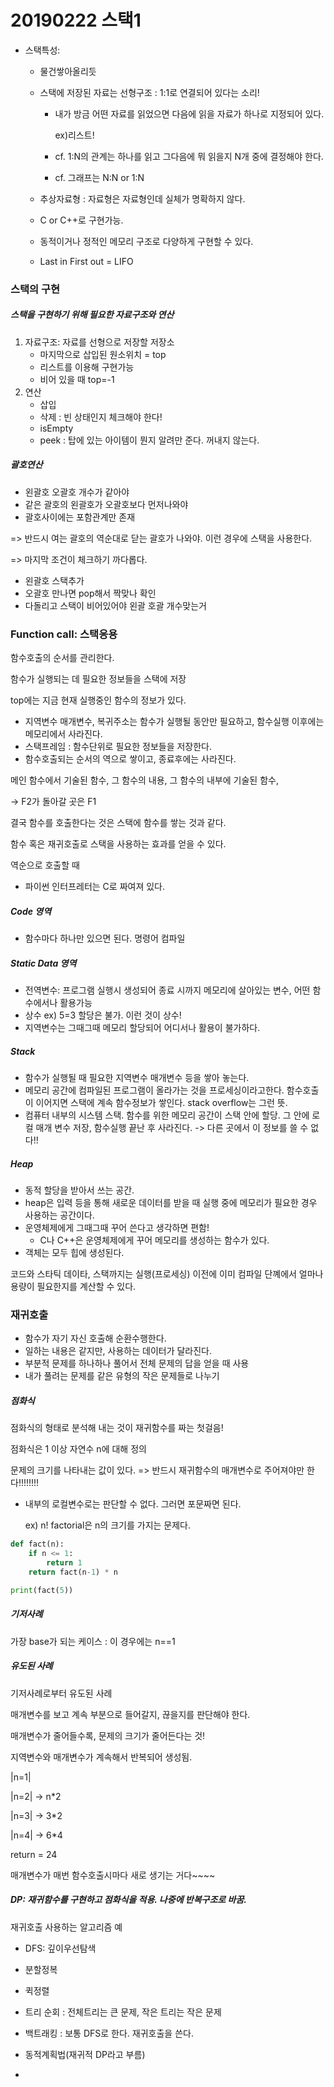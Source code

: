 # 20190222 스택1



* 스택특성:

  * 물건쌓아올리듯

  * 스택에 저장된 자료는 선형구조 : 1:1로 연결되어 있다는 소리! 

    * 내가 방금 어떤 자료를 읽었으면 다음에 읽을 자료가 하나로 지정되어 있다.

      ex)리스트!

    * cf. 1:N의 관계는 하나를 읽고 그다음에 뭐 읽을지 N개 중에 결정해야 한다.

    * cf. 그래프는 N:N or 1:N

  * 추상자료형 : 자료형은 자료형인데 실체가 명확하지 않다.

  * C or C++로 구현가능. 

  * 동적이거나 정적인 메모리 구조로 다양하게 구현할 수 있다.

  * Last in First out = LIFO



### 스택의 구현

##### 스택을 구현하기 위해 필요한 자료구조와 연산

1. 자료구조: 자료를 선형으로 저장할 저장소
   - 마지막으로 삽입된 원소위치 = top
   - 리스트를 이용해 구현가능
   - 비어 있을 때 top=-1
2. 연산
   - 삽입
   - 삭제 : 빈 상태인지 체크해야 한다! 
   - isEmpty
   - peek : 탑에 있는 아이템이 뭔지 알려만 준다. 꺼내지 않는다.



##### 괄호연산

- 왼괄호 오괄호 개수가 같아야
- 같은 괄호의 왼괄호가 오괄호보다 먼저나와야 
- 괄호사이에는 포함관계만 존재

=> 반드시 여는 괄호의 역순대로 닫는 괄호가 나와야. 이런 경우에 스택을 사용한다.

=> 마지막 조건이 체크하기 까다롭다.



* 왼괄호 스택추가
* 오괄호 만나면 pop해서 짝맞나 확인
* 다돌리고 스택이 비어있어야 왼괄 호괄 개수맞는거





### Function call: 스택응용

함수호출의 순서를 관리한다. 

함수가 실행되는 데 필요한 정보들을 스택에 저장

top에는 지금 현재 실행중인 함수의 정보가 있다.

* 지역변수 매개변수, 복귀주소는 함수가 실행될 동안만 필요하고, 함수실행 이후에는 메모리에서 사라진다.
* 스택프레임 : 함수단위로 필요한 정보들을 저장한다.
* 함수호출되는 순서의 역으로 쌓이고, 종료후에는 사라진다.

메인 함수에서 기술된 함수, 그 함수의 내용, 그 함수의 내부에 기술된 함수,

-> F2가 돌아갈 곳은 F1



결국 함수를 호출한다는 것은 스택에 함수를 쌓는 것과 같다.

함수 혹은 재귀호출로 스택을 사용하는 효과를 얻을 수 있다.

역순으로 호출할 때 



* 파이썬 인터프레터는 C로 짜여져 있다.



##### Code 영역

- 함수마다 하나만 있으면 된다. 명령어 컴파일

##### Static Data 영역

* 전역변수: 프로그램 실행시 생성되어 종료 시까지 메모리에 살아있는 변수, 어떤 함수에서나 활용가능
* 상수 ex) 5=3 할당은 불가. 이런 것이 상수!
* 지역변수는 그때그때 메모리 할당되어 어디서나 활용이 불가하다.

##### Stack

* 함수가 실행될 때 필요한 지역변수 매개변수 등을 쌓아 놓는다.
* 메모리 공간에 컴파일된 프로그램이 올라가는 것을 프로세싱이라고한다. 함수호출이 이어지면 스택에 계속 함수정보가 쌓인다. stack overflow는 그런 뜻. 
* 컴퓨터 내부의 시스템 스택. 함수를 위한 메모리 공간이 스택 안에 할당. 그 안에 로컬 매개 변수 저장, 함수실행 끝난 후 사라진다.  -> 다른 곳에서 이 정보를 쓸 수 없다!!

##### Heap

* 동적 할당을 받아서 쓰는 공간.
* heap은 입력 등을 통해 새로운 데이터를 받을 때 실행 중에 메모리가 필요한 경우 사용하는 공간이다.
* 운영체제에게 그때그때 꾸어 쓴다고 생각하면 편함!
  - C나 C++은 운영체제에게 꾸어 메모리를 생성하는 함수가 있다. 
* 객체는 모두 힙에 생성된다.





코드와 스타틱 데이타, 스택까지는 실행(프로세싱) 이전에 이미 컴파일 단꼐에서 얼마나 용량이 필요한지를 계산할 수 있다.



### 재귀호출

* 함수가 자기 자신 호출해 순환수행한다.
* 일하는 내용은 같지만, 사용하는 데이터가 달라진다. 
* 부분적 문제를 하나하나 풀어서 전체 문제의 답을 얻을 때 사용
* 내가 풀려는 문제를 같은 유형의 작은 문제들로 나누기



##### 점화식

점화식의 형태로 분석해 내는 것이 재귀함수를 짜는 첫걸음!

점화식은 1 이상 자연수 n에 대해 정의

문제의 크기를 나타내는 값이 있다.  => 반드시 재귀함수의 매개변수로 주어져야만 한다!!!!!!!!

 - 내부의 로컬변수로는 판단할 수 없다. 그러면 포문짜면 된다.

   ex) n! factorial은 n의 크기를 가지는 문제다.

```python
def fact(n):
    if n <= 1:
        return 1
    return fact(n-1) * n

print(fact(5))
```



##### 기저사례

가장 base가 되는 케이스 : 이 경우에는 n==1

##### 유도된 사례

기저사례로부터 유도된 사례



매개변수를 보고 계속 부분으로 들어갈지, 끊을지를 판단해야 한다.

매개변수가 줄어들수록, 문제의 크기가 줄어든다는 것!



지역변수와 매개변수가 계속해서 반복되어 생성됨.

|n=1|

|n=2| -> n*2

|n=3| -> 3*2

|n=4| -> 6*4

return = 24



매개변수가 매번 함수호출시마다 새로 생기는 거다~~~~



##### DP: 재귀함수를 구현하고 점화식을 적용. 나중에 반복구조로 바꿈.

재귀호출 사용하는 알고리즘 예

- DFS: 깊이우선탐색 

- 분할정복
- 퀵정렬
- 트리 순회 : 전체트리는 큰 문제, 작은 트리는 작은 문제 
- 백트래킹 : 보통 DFS로 한다. 재귀호출을 쓴다. 
- 동적계획법(재귀적 DP라고 부름)
- 

